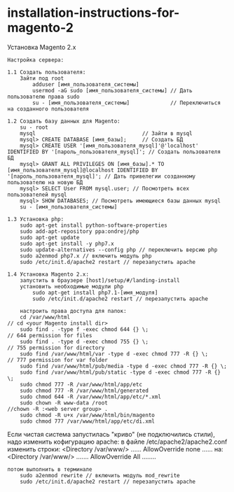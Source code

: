 # installation-instructions-for-magento-2
Установка Magento 2.x

    Настройка сервера:

    1.1 Создать пользователя:
        Зайти под root
            adduser [имя_пользователя_системы]
            usermod -aG sudo [имя_пользователя_системы] // Дать пользователю права sudo
            su - [имя_пользователя_системы]             // Переключиться на созданного пользователя

    1.2 Создать базу данных для Magento:
        su - root
        mysql                                  // Зайти в mysql        
        mysql> CREATE DATABASE [имя_базы];     // Создать БД
        mysql> CREATE USER '[имя_пользователя_mysql]'@'localhost' IDENTIFIED BY '[пароль_пользователя_mysql]'; // Создать пользователя БД
        mysql> GRANT ALL PRIVILEGES ON [имя_базы].* TO [имя_пользователя_mysql]@localhost IDENTIFIED BY '[пароль_пользователя_mysql]'; // Дать привелегии созданному пользователю на новую БД 
        mysql> SELECT User FROM mysql.user; // Посмотреть всех пользователей mysql
        mysql> SHOW DATABASES; // Посмотреть имеющиеся базы данных mysql
        su - [имя_пользователя_системы]
                
    1.3 Установка php:    
        sudo apt-get install python-software-properties
        sudo add-apt-repository ppa:ondrej/php
        sudo apt-get update
        sudo apt-get install -y php7.x 
        sudo update-alternatives --config php // переключить версию php 
        sudo a2enmod php7.x // включить модуль php
        sudo /etc/init.d/apache2 restart // перезапустить apache

    1.4 Установка Magento 2.x:
        запустить в браузере [host]/setup/#/landing-install
        установить необходимые модули php
            sudo apt-get install php7.1-[имя_модуля]
            sudo /etc/init.d/apache2 restart // перезапустить apache

        настроить права доступа для папок:
        cd /var/www/html                                                             // cd <your Magento install dir> 
        sudo find . -type f -exec chmod 644 {} \;                                    // 644 permission for files
        sudo find . -type d -exec chmod 755 {} \;                                    // 755 permission for directory
        sudo find /var/www/html/var -type d -exec chmod 777 -R {} \;                 // 777 permission for var folder
        sudo find /var/www/html/pub/media -type d -exec chmod 777 -R {} \;
        sudo find /var/www/html/pub/static -type d -exec chmod 777 -R {} \;
        sudo chmod 777 -R /var/www/html/app/etc
        sudo chmod 777 -R /var/www/html/generated
        sudo chmod 644 -R /var/www/html/app/etc/*.xml
        sudo chown -R www-data /root                                                 //chown -R :<web server group> .
        sudo chmod -R u+x /var/www/html/bin/magento
        sudo chmod 777 /var/www/html/app/etc/di.xml

Если чистая система запустилась "криво" (не подключились стили), надо изменить кофигурацию apache:
    в файле /etc/apache2/apache2.conf
    изменить строки:
        <Directory /var/www/>
            ......
            AllowOverride none
            ......
    на:
        <Directory /var/www/>
            .......
            AllowOverride All
            ........

    потом выполнить в терминале
        sudo a2enmod rewrite // включить модуль mod_rewrite
        sudo /etc/init.d/apache2 restart // перезапустить apache
